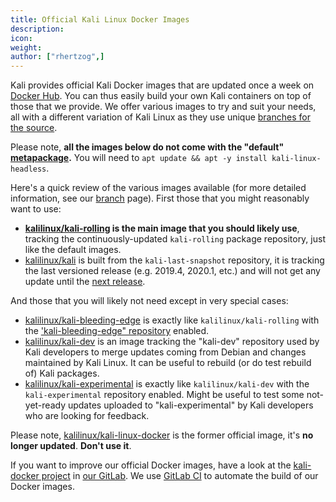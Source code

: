 ```yaml
---
title: Official Kali Linux Docker Images
description:
icon:
weight:
author: ["rhertzog",]
---
```


Kali provides official Kali Docker images that are updated once a week on [Docker Hub](https://hub.docker.com/u/kalilinux/). You can thus easily build your own Kali containers on top of those that we provide. We offer various images to try and suit your needs, all with a different variation of Kali Linux as they use unique [branches for the source](/docs/general-use/kali-branches/).

Please note, **all the images below do not come with the "default" [metapackage](/docs/general-use/metapackages/).** You will need to `apt update && apt -y install kali-linux-headless`.

Here's a quick review of the various images available (for more detailed information, see our [branch](/docs/general-use/kali-branches/) page). First those that you might reasonably want to use:

- **[kalilinux/kali-rolling](https://hub.docker.com/r/kalilinux/kali-rolling) is the main image that you should likely use**, tracking the continuously-updated `kali-rolling` package repository, just like the default images.
- [kalilinux/kali](https://hub.docker.com/r/kalilinux/kali) is built from the `kali-last-snapshot` repository, it is tracking the last versioned release (e.g. 2019.4, 2020.1, etc.) and will not get any update until the [next release](/releases/).

And those that you will likely not need except in very special cases:

- [kalilinux/kali-bleeding-edge](https://hub.docker.com/r/kalilinux/kali-bleeding-edge) is exactly like `kalilinux/kali-rolling` with the ['kali-bleeding-edge" repository](/blog/bleeding-edge-kali-repositories/) enabled.
- [kalilinux/kali-dev](https://hub.docker.com/r/kalilinux/kali-dev) is an image tracking the "kali-dev" repository used by Kali developers to merge updates coming from Debian and changes maintained by Kali Linux. It can be useful to rebuild (or do test rebuild of) Kali packages.
- [kalilinux/kali-experimental](https://hub.docker.com/r/kalilinux/kali-experimental) is exactly like `kalilinux/kali-dev` with the `kali-experimental` repository enabled. Might be useful to test some not-yet-ready updates uploaded to "kali-experimental" by Kali developers who are looking for feedback.

Please note, [kalilinux/kali-linux-docker](https://hub.docker.com/r/kalilinux/kali-linux-docker) is the former official image, it's **no longer updated**. **Don't use it**.

If you want to improve our official Docker images, have a look at the [kali-docker project](https://gitlab.com/kalilinux/build-scripts/kali-docker/) in [our GitLab](https://gitlab.com/kalilinux). We use [GitLab CI](https://gitlab.com/kalilinux/build-scripts/kali-docker/pipelines) to automate the build of our Docker images.
